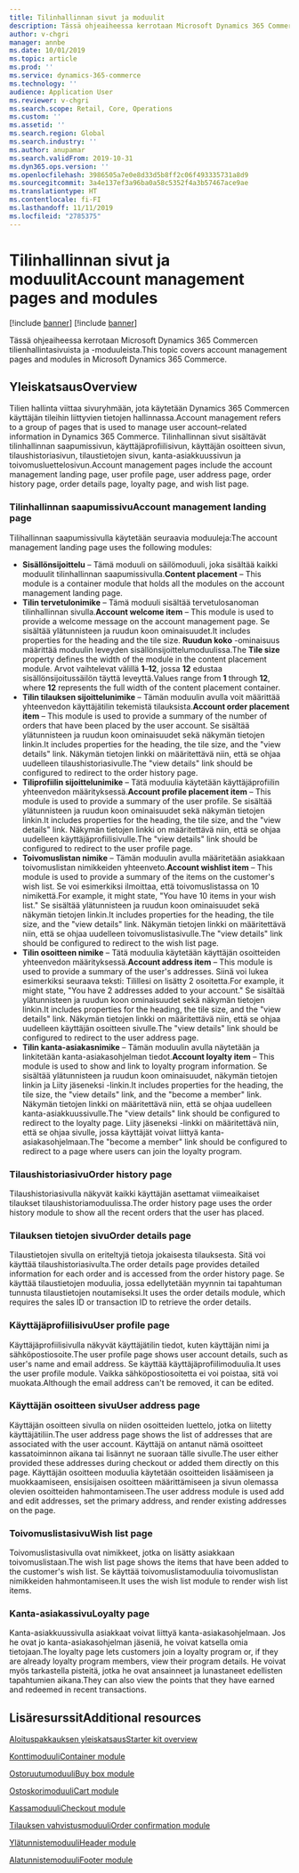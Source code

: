 ```yaml
---
title: Tilinhallinnan sivut ja moduulit
description: Tässä ohjeaiheessa kerrotaan Microsoft Dynamics 365 Commercen tilienhallintasivuista ja -moduuleista.
author: v-chgri
manager: annbe
ms.date: 10/01/2019
ms.topic: article
ms.prod: ''
ms.service: dynamics-365-commerce
ms.technology: ''
audience: Application User
ms.reviewer: v-chgri
ms.search.scope: Retail, Core, Operations
ms.custom: ''
ms.assetid: ''
ms.search.region: Global
ms.search.industry: ''
ms.author: anupamar
ms.search.validFrom: 2019-10-31
ms.dyn365.ops.version: ''
ms.openlocfilehash: 3986505a7e0e8d33d5b8ff2c06f493335731a8d9
ms.sourcegitcommit: 3a4e137ef3a96ba0a58c5352f4a3b57467ace9ae
ms.translationtype: HT
ms.contentlocale: fi-FI
ms.lasthandoff: 11/11/2019
ms.locfileid: "2785375"
---
```

# <a name="account-management-pages-and-modules"></a><span data-ttu-id="d672c-103">Tilinhallinnan sivut ja moduulit</span><span class="sxs-lookup"><span data-stu-id="d672c-103">Account management pages and modules</span></span>

[!include [banner](includes/preview-banner.md)]
[!include [banner](includes/banner.md)]

<span data-ttu-id="d672c-104">Tässä ohjeaiheessa kerrotaan Microsoft Dynamics 365 Commercen tilienhallintasivuista ja -moduuleista.</span><span class="sxs-lookup"><span data-stu-id="d672c-104">This topic covers account management pages and modules in Microsoft Dynamics 365 Commerce.</span></span>

## <a name="overview"></a><span data-ttu-id="d672c-105">Yleiskatsaus</span><span class="sxs-lookup"><span data-stu-id="d672c-105">Overview</span></span>

<span data-ttu-id="d672c-106">Tilien hallinta viittaa sivuryhmään, jota käytetään Dynamics 365 Commercen käyttäjän tileihin liittyvien tietojen hallinnassa.</span><span class="sxs-lookup"><span data-stu-id="d672c-106">Account management refers to a group of pages that is used to manage user account–related information in Dynamics 365 Commerce.</span></span> <span data-ttu-id="d672c-107">Tilinhallinnan sivut sisältävät tilinhallinnan saapumissivun, käyttäjäprofiilisivun, käyttäjän osoitteen sivun, tilaushistoriasivun, tilaustietojen sivun, kanta-asiakkuussivun ja toivomusluettelosivun.</span><span class="sxs-lookup"><span data-stu-id="d672c-107">Account management pages include the account management landing page, user profile page, user address page, order history page, order details page, loyalty page, and wish list page.</span></span>

### <a name="account-management-landing-page"></a><span data-ttu-id="d672c-108">Tilinhallinnan saapumissivu</span><span class="sxs-lookup"><span data-stu-id="d672c-108">Account management landing page</span></span>

<span data-ttu-id="d672c-109">Tilihallinnan saapumissivulla käytetään seuraavia moduuleja:</span><span class="sxs-lookup"><span data-stu-id="d672c-109">The account management landing page uses the following modules:</span></span>

- <span data-ttu-id="d672c-110">**Sisällönsijoittelu** – Tämä moduuli on säilömoduuli, joka sisältää kaikki moduulit tilinhallinnan saapumissivulla.</span><span class="sxs-lookup"><span data-stu-id="d672c-110">**Content placement** – This module is a container module that holds all the modules on the account management landing page.</span></span>
- <span data-ttu-id="d672c-111">**Tilin tervetulonimike** – Tämä moduuli sisältää tervetulosanoman tilinhallinnan sivulla.</span><span class="sxs-lookup"><span data-stu-id="d672c-111">**Account welcome item** – This module is used to provide a welcome message on the account management page.</span></span> <span data-ttu-id="d672c-112">Se sisältää ylätunnisteen ja ruudun koon ominaisuudet.</span><span class="sxs-lookup"><span data-stu-id="d672c-112">It includes properties for the heading and the tile size.</span></span> <span data-ttu-id="d672c-113">**Ruudun koko** -ominaisuus määrittää moduulin leveyden sisällönsijoittelumoduulissa.</span><span class="sxs-lookup"><span data-stu-id="d672c-113">The **Tile size** property defines the width of the module in the content placement module.</span></span> <span data-ttu-id="d672c-114">Arvot vaihtelevat välillä **1**–**12**, jossa **12** edustaa sisällönsijoitussäilön täyttä leveyttä.</span><span class="sxs-lookup"><span data-stu-id="d672c-114">Values range from **1** through **12**, where **12** represents the full width of the content placement container.</span></span>
- <span data-ttu-id="d672c-115">**Tilin tilauksen sijoittelunimike** – Tämän moduulin avulla voit määrittää yhteenvedon käyttäjätilin tekemistä tilauksista.</span><span class="sxs-lookup"><span data-stu-id="d672c-115">**Account order placement item** – This module is used to provide a summary of the number of orders that have been placed by the user account.</span></span> <span data-ttu-id="d672c-116">Se sisältää ylätunnisteen ja ruudun koon ominaisuudet sekä näkymän tietojen linkin.</span><span class="sxs-lookup"><span data-stu-id="d672c-116">It includes properties for the heading, the tile size, and the "view details" link.</span></span> <span data-ttu-id="d672c-117">Näkymän tietojen linkki on määritettävä niin, että se ohjaa uudelleen tilaushistoriasivulle.</span><span class="sxs-lookup"><span data-stu-id="d672c-117">The "view details" link should be configured to redirect to the order history page.</span></span>
- <span data-ttu-id="d672c-118">**Tiliprofiilin sijoittelunimike** – Tätä moduulia käytetään käyttäjäprofiilin yhteenvedon määrityksessä.</span><span class="sxs-lookup"><span data-stu-id="d672c-118">**Account profile placement item** – This module is used to provide a summary of the user profile.</span></span> <span data-ttu-id="d672c-119">Se sisältää ylätunnisteen ja ruudun koon ominaisuudet sekä näkymän tietojen linkin.</span><span class="sxs-lookup"><span data-stu-id="d672c-119">It includes properties for the heading, the tile size, and the "view details" link.</span></span> <span data-ttu-id="d672c-120">Näkymän tietojen linkki on määritettävä niin, että se ohjaa uudelleen käyttäjäprofiilisivulle.</span><span class="sxs-lookup"><span data-stu-id="d672c-120">The "view details" link should be configured to redirect to the user profile page.</span></span>
- <span data-ttu-id="d672c-121">**Toivomuslistan nimike** – Tämän moduulin avulla määritetään asiakkaan toivomuslistan nimikkeiden yhteenveto.</span><span class="sxs-lookup"><span data-stu-id="d672c-121">**Account wishlist item** – This module is used to provide a summary of the items on the customer's wish list.</span></span> <span data-ttu-id="d672c-122">Se voi esimerkiksi ilmoittaa, että toivomuslistassa on 10 nimikettä.</span><span class="sxs-lookup"><span data-stu-id="d672c-122">For example, it might state, "You have 10 items in your wish list."</span></span> <span data-ttu-id="d672c-123">Se sisältää ylätunnisteen ja ruudun koon ominaisuudet sekä näkymän tietojen linkin.</span><span class="sxs-lookup"><span data-stu-id="d672c-123">It includes properties for the heading, the tile size, and the "view details" link.</span></span> <span data-ttu-id="d672c-124">Näkymän tietojen linkki on määritettävä niin, että se ohjaa uudelleen toivomuslistasivulle.</span><span class="sxs-lookup"><span data-stu-id="d672c-124">The "view details" link should be configured to redirect to the wish list page.</span></span>
- <span data-ttu-id="d672c-125">**Tilin osoitteen nimike** – Tätä moduulia käytetään käyttäjän osoitteiden yhteenvedon määrityksessä.</span><span class="sxs-lookup"><span data-stu-id="d672c-125">**Account address item** – This module is used to provide a summary of the user's addresses.</span></span> <span data-ttu-id="d672c-126">Siinä voi lukea esimerkiksi seuraava teksti: Tilillesi on lisätty 2 osoitetta.</span><span class="sxs-lookup"><span data-stu-id="d672c-126">For example, it might state, "You have 2 addresses added to your account."</span></span> <span data-ttu-id="d672c-127">Se sisältää ylätunnisteen ja ruudun koon ominaisuudet sekä näkymän tietojen linkin.</span><span class="sxs-lookup"><span data-stu-id="d672c-127">It includes properties for the heading, the tile size, and the "view details" link.</span></span> <span data-ttu-id="d672c-128">Näkymän tietojen linkki on määritettävä niin, että se ohjaa uudelleen käyttäjän osoitteen sivulle.</span><span class="sxs-lookup"><span data-stu-id="d672c-128">The "view details" link should be configured to redirect to the user address page.</span></span>
- <span data-ttu-id="d672c-129">**Tilin kanta-asiakasnimike** – Tämän moduulin avulla näytetään ja linkitetään kanta-asiakasohjelman tiedot.</span><span class="sxs-lookup"><span data-stu-id="d672c-129">**Account loyalty item** – This module is used to show and link to loyalty program information.</span></span> <span data-ttu-id="d672c-130">Se sisältää ylätunnisteen ja ruudun koon ominaisuudet, näkymän tietojen linkin ja Liity jäseneksi -linkin.</span><span class="sxs-lookup"><span data-stu-id="d672c-130">It includes properties for the heading, the tile size, the "view details" link, and the "become a member" link.</span></span> <span data-ttu-id="d672c-131">Näkymän tietojen linkki on määritettävä niin, että se ohjaa uudelleen kanta-asiakkuussivulle.</span><span class="sxs-lookup"><span data-stu-id="d672c-131">The "view details" link should be configured to redirect to the loyalty page.</span></span> <span data-ttu-id="d672c-132">Liity jäseneksi -linkki on määritettävä niin, että se ohjaa sivulle, jossa käyttäjät voivat liittyä kanta-asiakasohjelmaan.</span><span class="sxs-lookup"><span data-stu-id="d672c-132">The "become a member" link should be configured to redirect to a page where users can join the loyalty program.</span></span>

### <a name="order-history-page"></a><span data-ttu-id="d672c-133">Tilaushistoriasivu</span><span class="sxs-lookup"><span data-stu-id="d672c-133">Order history page</span></span>

<span data-ttu-id="d672c-134">Tilaushistoriasivulla näkyvät kaikki käyttäjän asettamat viimeaikaiset tilaukset tilaushistoriamoduulissa.</span><span class="sxs-lookup"><span data-stu-id="d672c-134">The order history page uses the order history module to show all the recent orders that the user has placed.</span></span>

### <a name="order-details-page"></a><span data-ttu-id="d672c-135">Tilauksen tietojen sivu</span><span class="sxs-lookup"><span data-stu-id="d672c-135">Order details page</span></span>

<span data-ttu-id="d672c-136">Tilaustietojen sivulla on eriteltyjä tietoja jokaisesta tilauksesta. Sitä voi käyttää tilaushistoriasivulta.</span><span class="sxs-lookup"><span data-stu-id="d672c-136">The order details page provides detailed information for each order and is accessed from the order history page.</span></span> <span data-ttu-id="d672c-137">Se käyttää tilaustietojen moduulia, jossa edellytetään myynnin tai tapahtuman tunnusta tilaustietojen noutamiseksi.</span><span class="sxs-lookup"><span data-stu-id="d672c-137">It uses the order details module, which requires the sales ID or transaction ID to retrieve the order details.</span></span>

### <a name="user-profile-page"></a><span data-ttu-id="d672c-138">Käyttäjäprofiilisivu</span><span class="sxs-lookup"><span data-stu-id="d672c-138">User profile page</span></span>

<span data-ttu-id="d672c-139">Käyttäjäprofiilisivulla näkyvät käyttäjätilin tiedot, kuten käyttäjän nimi ja sähköpostiosoite.</span><span class="sxs-lookup"><span data-stu-id="d672c-139">The user profile page shows user account details, such as user's name and email address.</span></span> <span data-ttu-id="d672c-140">Se käyttää käyttäjäprofiilimoduulia.</span><span class="sxs-lookup"><span data-stu-id="d672c-140">It uses the user profile module.</span></span> <span data-ttu-id="d672c-141">Vaikka sähköpostiosoitetta ei voi poistaa, sitä voi muokata.</span><span class="sxs-lookup"><span data-stu-id="d672c-141">Although the email address can't be removed, it can be edited.</span></span>

### <a name="user-address-page"></a><span data-ttu-id="d672c-142">Käyttäjän osoitteen sivu</span><span class="sxs-lookup"><span data-stu-id="d672c-142">User address page</span></span>

<span data-ttu-id="d672c-143">Käyttäjän osoitteen sivulla on niiden osoitteiden luettelo, jotka on liitetty käyttäjätiliin.</span><span class="sxs-lookup"><span data-stu-id="d672c-143">The user address page shows the list of addresses that are associated with the user account.</span></span> <span data-ttu-id="d672c-144">Käyttäjä on antanut nämä osoitteet kassatoiminnon aikana tai lisännyt ne suoraan tälle sivulle.</span><span class="sxs-lookup"><span data-stu-id="d672c-144">The user either provided these addresses during checkout or added them directly on  this page.</span></span> <span data-ttu-id="d672c-145">Käyttäjän osoitteen moduulia käytetään osoitteiden lisäämiseen ja muokkaamiseen, ensisijaisen osoitteen määrittämiseen ja sivun olemassa olevien osoitteiden hahmontamiseen.</span><span class="sxs-lookup"><span data-stu-id="d672c-145">The user address module is used add and edit addresses, set the primary address, and render existing addresses on the page.</span></span>

### <a name="wish-list-page"></a><span data-ttu-id="d672c-146">Toivomuslistasivu</span><span class="sxs-lookup"><span data-stu-id="d672c-146">Wish list page</span></span>

<span data-ttu-id="d672c-147">Toivomuslistasivulla ovat nimikkeet, jotka on lisätty asiakkaan toivomuslistaan.</span><span class="sxs-lookup"><span data-stu-id="d672c-147">The wish list page shows the items that have been added to the customer's wish list.</span></span> <span data-ttu-id="d672c-148">Se käyttää toivomuslistamoduulia toivomuslistan nimikkeiden hahmontamiseen.</span><span class="sxs-lookup"><span data-stu-id="d672c-148">It uses the wish list module to render wish list items.</span></span>

### <a name="loyalty-page"></a><span data-ttu-id="d672c-149">Kanta-asiakassivu</span><span class="sxs-lookup"><span data-stu-id="d672c-149">Loyalty page</span></span>

<span data-ttu-id="d672c-150">Kanta-asiakkuussivulla asiakkaat voivat liittyä kanta-asiakasohjelmaan. Jos he ovat jo kanta-asiakasohjelman jäseniä, he voivat katsella omia tietojaan.</span><span class="sxs-lookup"><span data-stu-id="d672c-150">The loyalty page lets customers join a loyalty program or, if they are already loyalty program members, view their program details.</span></span> <span data-ttu-id="d672c-151">He voivat myös tarkastella pisteitä, jotka he ovat ansainneet ja lunastaneet edellisten tapahtumien aikana.</span><span class="sxs-lookup"><span data-stu-id="d672c-151">They can also view the points that they have earned and redeemed in recent transactions.</span></span>

## <a name="additional-resources"></a><span data-ttu-id="d672c-152">Lisäresurssit</span><span class="sxs-lookup"><span data-stu-id="d672c-152">Additional resources</span></span>

[<span data-ttu-id="d672c-153">Aloituspakkauksen yleiskatsaus</span><span class="sxs-lookup"><span data-stu-id="d672c-153">Starter kit overview</span></span>](starter-kit-overview.md)

[<span data-ttu-id="d672c-154">Konttimoduuli</span><span class="sxs-lookup"><span data-stu-id="d672c-154">Container module</span></span>](add-container-module.md)

[<span data-ttu-id="d672c-155">Ostoruutumoduuli</span><span class="sxs-lookup"><span data-stu-id="d672c-155">Buy box module</span></span>](add-buy-box.md)

[<span data-ttu-id="d672c-156">Ostoskorimoduuli</span><span class="sxs-lookup"><span data-stu-id="d672c-156">Cart module</span></span>](add-cart-module.md)

[<span data-ttu-id="d672c-157">Kassamoduuli</span><span class="sxs-lookup"><span data-stu-id="d672c-157">Checkout module</span></span>](add-checkout-module.md)

[<span data-ttu-id="d672c-158">Tilauksen vahvistusmoduuli</span><span class="sxs-lookup"><span data-stu-id="d672c-158">Order confirmation module</span></span>](order-confirmation-module.md)

[<span data-ttu-id="d672c-159">Ylätunnistemoduuli</span><span class="sxs-lookup"><span data-stu-id="d672c-159">Header module</span></span>](author-header-module.md)

[<span data-ttu-id="d672c-160">Alatunnistemoduuli</span><span class="sxs-lookup"><span data-stu-id="d672c-160">Footer module</span></span>](author-footer-module.md)

